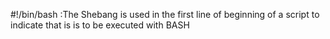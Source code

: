 #!/bin/bash :The Shebang is used in the first line of beginning of a script to indicate that is is to be executed with BASH
